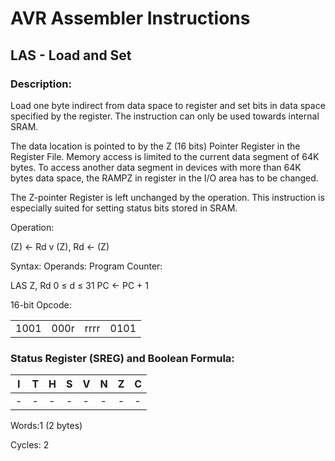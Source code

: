 AVR Assembler Instructions
==========================

LAS - Load and Set
------------------

### Description:

Load one byte indirect from data space to register and set bits in data space specified by the register. The instruction can only be used towards internal SRAM.

The data location is pointed to by the Z (16 bits) Pointer Register in the Register File. Memory access is limited to the current data segment of 64K bytes. To access another data segment in devices with more than 64K bytes data space, the RAMPZ in register in the I/O area has to be changed.

The Z-pointer Register is left unchanged by the operation. This instruction is especially suited for setting status bits stored in SRAM.

Operation:

(Z) ← Rd v (Z), Rd ← (Z)

Syntax: Operands: Program Counter:

LAS Z, Rd 0 ≤ d ≤ 31 PC ← PC + 1

16-bit Opcode:

|      |      |      |      |
|------|------|------|------|
| 1001 | 000r | rrrr | 0101 |

### Status Register (SREG) and Boolean Formula:

| I   | T   | H   | S   | V   | N   | Z   | C   |
|-----|-----|-----|-----|-----|-----|-----|-----|
| -   | -   | -   | -   | -   | -   | -   | -   |

Words:1 (2 bytes)

Cycles: 2
